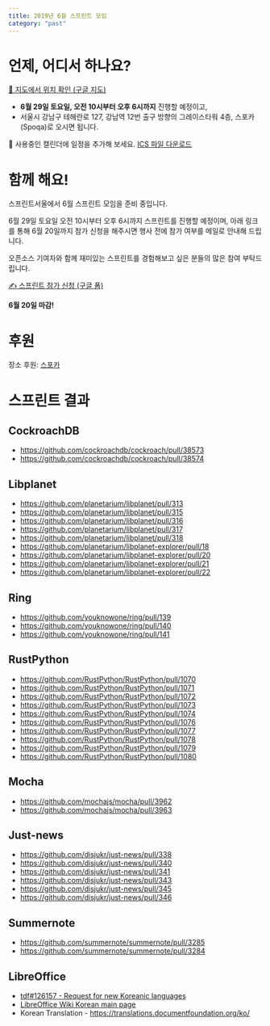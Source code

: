 ```yaml
---
title: 2019년 6월 스프린트 모임
category: "past"
---
```


# 언제, 어디서 하나요?

[📍 지도에서 위치 확인 (구글 지도)](https://goo.gl/maps/5PTpio8dXCU6aZp89)

* **6월 29일 토요일, 오전 10시부터 오후 6시까지** 진행할 예정이고,
* 서울시 강남구 테헤란로 127, 강남역 12번 출구 방향의 그레이스타워 4층, 스포카(Spoqa)로 오시면 됩니다.

📅 사용중인 캘린더에 일정을 추가해 보세요. [ICS 파일 다운로드](./sprintseoul-2019-06.ics)

# 함께 해요!
스프린트서울에서 6월 스프린트 모임을 준비 중입니다.

6월 29일 토요일 오전 10시부터 오후 6시까지 스프린트를 진행할 예정이며, 아래 링크를 통해 6월 20일까지 참가 신청을 해주시면 행사 전에 참가 여부를 메일로 안내해 드립니다.

오픈소스 기여자와 함께 재미있는 스프린트를 경험해보고 싶은 분들의 많은 참여 부탁드립니다.

[✍️ 스프린트 참가 신청 (구글 폼)](https://forms.gle/DHjbhgpWz9QgzpFo8)

**6월 20일 마감!**

# 후원
장소 후원: [스포카](https://www.spoqa.com/)

# 스프린트 결과

## CockroachDB
  - https://github.com/cockroachdb/cockroach/pull/38573
  - https://github.com/cockroachdb/cockroach/pull/38574

## Libplanet
  - https://github.com/planetarium/libplanet/pull/313
  - https://github.com/planetarium/libplanet/pull/315
  - https://github.com/planetarium/libplanet/pull/316
  - https://github.com/planetarium/libplanet/pull/317
  - https://github.com/planetarium/libplanet/pull/318
  - https://github.com/planetarium/libplanet-explorer/pull/18
  - https://github.com/planetarium/libplanet-explorer/pull/20
  - https://github.com/planetarium/libplanet-explorer/pull/21
  - https://github.com/planetarium/libplanet-explorer/pull/22

## Ring
  - https://github.com/youknowone/ring/pull/139
  - https://github.com/youknowone/ring/pull/140
  - https://github.com/youknowone/ring/pull/141

## RustPython
  - https://github.com/RustPython/RustPython/pull/1070
  - https://github.com/RustPython/RustPython/pull/1071
  - https://github.com/RustPython/RustPython/pull/1072
  - https://github.com/RustPython/RustPython/pull/1073
  - https://github.com/RustPython/RustPython/pull/1074
  - https://github.com/RustPython/RustPython/pull/1076
  - https://github.com/RustPython/RustPython/pull/1077
  - https://github.com/RustPython/RustPython/pull/1078
  - https://github.com/RustPython/RustPython/pull/1079
  - https://github.com/RustPython/RustPython/pull/1080

## Mocha
  - https://github.com/mochajs/mocha/pull/3962
  - https://github.com/mochajs/mocha/pull/3963

## Just-news
  - https://github.com/disjukr/just-news/pull/338
  - https://github.com/disjukr/just-news/pull/340
  - https://github.com/disjukr/just-news/pull/341
  - https://github.com/disjukr/just-news/pull/343
  - https://github.com/disjukr/just-news/pull/345
  - https://github.com/disjukr/just-news/pull/346

## Summernote
  - https://github.com/summernote/summernote/pull/3285
  - https://github.com/summernote/summernote/pull/3284

## LibreOffice
 - [tdf#126157 - Request for new Koreanic languages](https://bugs.documentfoundation.org/show_bug.cgi?id=126157)
 - [LibreOffice Wiki Korean main page](https://wiki.documentfoundation.org/Main_Page/ko)
 - Korean Translation - https://translations.documentfoundation.org/ko/
